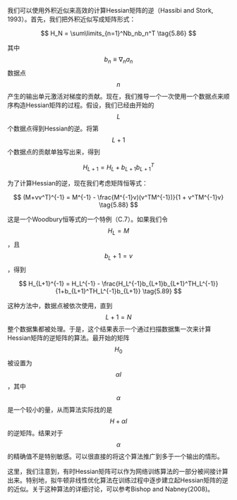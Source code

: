 我们可以使用外积近似来高效的计算Hessian矩阵的逆（Hassibi and Stork, 1993）。首先，我们把外积近似写成矩阵形式：

$$
H_N = \sum\limits_{n=1}^Nb_nb_n^T \tag{5.86}
$$

其中$$ b_n \equiv \nabla_na_n $$数据点$$ n $$产生的输出单元激活对梯度的贡献。现在，我们推导一个一次使用一个数据点来顺序构造Hessian矩阵的过程。假设，我们已经由开始的$$ L $$个数据点得到Hessian的逆。将第$$ L + 1 $$个数据点的贡献单独写出来，得到

$$
H_{L + 1} = H_L + b_{L+1}b_{L+1}^T \tag{5.87}
$$

为了计算Hessian的逆，现在我们考虑矩阵恒等式：

$$
(M+vv^T)^{-1} = M^{-1} - \frac{M^{-1}v)(v^TM^{-1})}{1 + v^TM^{-1}v} \tag{5.88}
$$

这是一个Woodbury恒等式的一个特例（C.7）。如果我们令$$ H_L = M $$，且$$ b_L + 1 = v $$，得到    

$$
H_{L+1}^{-1} = H_L^{-1} - \frac{H_L^{-1}b_{L+1}b_{L+1}^TH_L^{-1}}{1+b_{L+1}^TH_L^{-1}b_{L+1}} \tag{5.89}
$$

这种方法中，数据点被依次使用，直到$$ L + 1 = N $$整个数据集都被处理。于是，这个结果表示一个通过扫描数据集一次来计算Hessian矩阵的逆矩阵的算法。最开始的矩阵$$ H_0 $$被设置为$$ \alpha I $$，其中$$ \alpha $$是一个较小的量，从而算法实际找的是$$ H + \alpha I $$的逆矩阵。结果对于$$ \alpha $$的精确值不是特别敏感。可以很直接的将这个算法推广到多于一个输出的情形。    

这里，我们注意到，有时Hessian矩阵可以作为网络训练算法的一部分被间接计算出来。特别地，拟牛顿非线性优化算法在训练过程中逐步建立起Hessian矩阵的逆的近似。关于这种算法的详细讨论，可以参考Bishop and Nabney(2008)。
